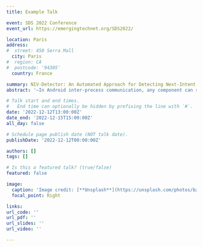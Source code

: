 ```yaml
---
title: Example Talk

event: SDS 2022 Conference
event_url: https://emergingtechnet.org/SDS2022/

location: Paris
address:
#  street: 450 Serra Mall
  city: Paris
#  region: CA
#  postcode: '94305'
  country: France

summary: NIV-Detector: An Automated Approach for Detecting Next-Intent Security Vulnerability in Android Applications
abstract: '—In Android inter-process communication, any component can start another public component using an Intent messaging object nevertheless the components belong to different processes or applications. Besides, the private components should be protected and only be accessible by the same process. However, the malicious application can breach access and directly starts private components from another process, causing Next-Intent Vulnerability (NIV). The leading cause of NIV comes from lunching unsafe Nested Intent sent by the malicious application. In this paper, we propose a new approach and implement its tool to automatically inspect NIV code smells. We integrate our tool, named NIV-Detector, with Android Studio as a plugin to be available during development time. We use NIV-Detector to inspect 100 Android GitHub projects. As a result, we successfully confirmed ten vulnerable projects with 14 NIV smells.'

# Talk start and end times.
#   End time can optionally be hidden by prefixing the line with `#`.
date: '2022-12-12T13:00:00Z'
date_end: '2022-12-15T15:00:00Z'
all_day: false

# Schedule page publish date (NOT talk date).
publishDate: '2022-12-12T00:00:00Z'

authors: []
tags: []

# Is this a featured talk? (true/false)
featured: false

image:
  caption: 'Image credit: [**Unsplash**](https://unsplash.com/photos/bzdhc5b3Bxs)'
  focal_point: Right

links:
url_code: ''
url_pdf: ''
url_slides: ''
url_video: ''

---
```

